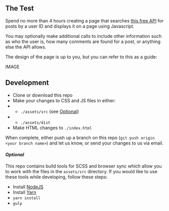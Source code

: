 ## The Test

Spend no more than 4 hours creating a page that searches [this free API](https://github.com/typicode/jsonplaceholder#jsonplaceholder) for posts by a user ID and displays it on a page using Javascript.

You may optionally make additional calls to include other information such as who the user is, how many comments are found for a post, or anything else the API allows.

The design of the page is up to you, but you can refer to this as a guide:

IMAGE

## Development

* Clone or download this repo
* Make your changes to CSS and JS files in either:
* * `./assets/src` (see [Optional](#optional))
* * `./assets/dist`
* Make HTML changes to `./index.html`

When complete, either push up a branch on this repo (`git push origin <your branch name>`) and let us know, or send your changes to us via email.

#### *Optional*

This repo contains build tools for SCSS and browser sync which allow you to work with the files in the `assets/src` directory. If you would like to use these tools while developing, follow these steps:

* Install [NodeJS](https://nodejs.org/en/)
* Install [Yarn](https://yarnpkg.com/en/)
* `yarn install`
* `gulp`